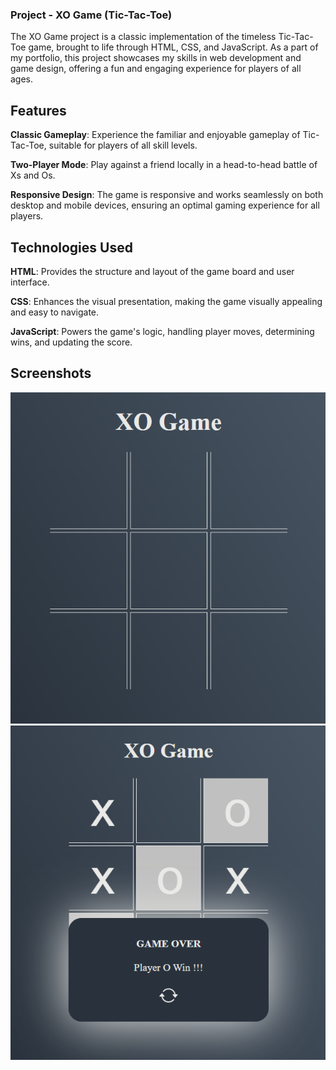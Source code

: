 ### Project - XO Game (Tic-Tac-Toe)

The XO Game project is a classic implementation of the timeless Tic-Tac-Toe game, brought to life through HTML, CSS, and JavaScript. As a part of my portfolio, this project showcases my skills in web development and game design, offering a fun and engaging experience for players of all ages.

## Features

**Classic Gameplay**: Experience the familiar and enjoyable gameplay of Tic-Tac-Toe, suitable for players of all skill levels.

**Two-Player Mode**:  Play against a friend locally in a head-to-head battle of Xs and Os.

**Responsive Design**: The game is responsive and works seamlessly on both desktop and mobile devices, ensuring an optimal gaming experience for all players.

## Technologies Used

**HTML**: Provides the structure and layout of the game board and user interface.

**CSS**:  Enhances the visual presentation, making the game visually appealing and easy to navigate.

**JavaScript**: Powers the game's logic, handling player moves, determining wins, and updating the score.

## Screenshots

![Project Screenshot](screenshot.png)
![Project Screenshot](screenshot2.png)
